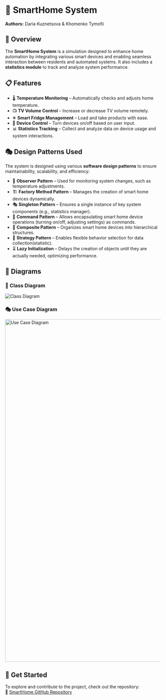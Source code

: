 # 🏡 SmartHome System

**Authors:** Daria Kuznetsova & Khomenko Tymofii  

## 📌 Overview
The **SmartHome System** is a simulation designed to enhance home automation by integrating various smart devices and enabling seamless interaction between residents and automated systems. It also includes a **statistics module** to track and analyze system performance.

## 📋 Features
- 🌡 **Temperature Monitoring** – Automatically checks and adjusts home temperature.
- 📺 **TV Volume Control** – Increase or decrease TV volume remotely.
- ❄ **Smart Fridge Management** – Load and take products with ease.
- 🔌 **Device Control** – Turn devices on/off based on user input.
- 📊 **Statistics Tracking** – Collect and analyze data on device usage and system interactions.

## 🎭 Design Patterns Used
The system is designed using various **software design patterns** to ensure maintainability, scalability, and efficiency:
- 🔄 **Observer Pattern** – Used for monitoring system changes, such as temperature adjustments.
- 🏗 **Factory Method Pattern** – Manages the creation of smart home devices dynamically.
- 🎭 **Singleton Pattern** – Ensures a single instance of key system components (e.g., statistics manager).
- 🔌 **Command Pattern** – Allows encapsulating smart home device operations (turning on/off, adjusting settings) as commands.
- 🌳 **Composite Pattern** – Organizes smart home devices into hierarchical structures.
- 🎯 **Strategy Pattern** – Enables flexible behavior selection for data collection(statistic).
- ⏳ **Lazy Initialization** – Delays the creation of objects until they are actually needed, optimizing performance.

## 📜 Diagrams
### 📌 Class Diagram  
![Class Diagram](https://github.com/user-attachments/assets/1012b686-dd6a-4ea4-96c7-2b468319b624)

### 🎭 Use Case Diagram  
<img width="1108" alt="Use Case Diagram" src="https://github.com/user-attachments/assets/4afc04f9-466b-4688-ab44-3b0881444e31" />

## 🚀 Get Started
To explore and contribute to the project, check out the repository:  
🔗 [SmartHome GitHub Repository](https://github.com/ofgot/SmartHome)
